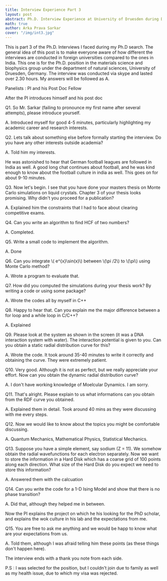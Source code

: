 ```yaml
---
title: Interview Experience Part 3
layout: post
abstract: Ph.D. Interview Experience at University of Druesden during December 2018
math: true
author: Arka Prava Sarkar
cover: "/img/int3.jpg"
---
```


This is part 3 of the Ph.D. Interviews I faced during my Ph.D search. The general idea of this post is to make everyone aware of how different the interviews are conducted in foreign universities compared to the ones in India. This one is for the Ph.D. position in the materials science and biophysics group under the department of natural sciences, University of Druesden, Germany. The interview was conducted via skype and lasted over 2.30 hours. My answers will be followed as A.

Panelists : PI and his Post Doc Fellow

After the PI introduces himself and his post doc

Q1. So Mr. Sarkar (failing to pronounce my first name after several attempts), please introduce yourself.

A. Introduced myself for good 4-5 minutes, particularly highlighting my academic career and research interests.

Q2. Lets talk about something else before formally starting the interview. Do you have any other interests outside academia?

A. Told him my interests.

He was astonished to hear that German football leagues are followed in India as well. A good long chat continues about football, and he was kind enough to know about the football culture in india as well. This goes on for about 9-10 minutes.

Q3. Now let's begin. I see that you have done your masters thesis on Monte Carlo simulations on liquid crystals. Chapter 3 of your thesis looks promising. Why didn't you proceed for a publication?

A. Explained him the constraints that I had to face about clearing competitive exams.

Q4. Can you write an algorithm to find HCF of two numbers?

A. Completed.

Q5. Write a small code to implement the algorithm.

A. Done

Q6. Can you integrate \\( e^{x}\sin(x)\\) between \\(\pi /2\\) to \\(\pi\\) using Monte Carlo method?

A. Wrote a program to evaluate that.

Q7. How did you computed the simulations during your thesis work? By writing a code or using some package?

A. Wrote the codes all by myself in C++

Q8. Happy to hear that. Can you explain me the major difference between a for loop and a while loop in C/C++?

A. Explained

Q9. Please look at the system as shown in the screen (it was a DNA interaction system with water). The interaction potential is given to you. Can you obtain a static radial distribution curve for this?

A. Wrote the code. It took around 35-40 minutes to write it correctly and obtaining the curve. They were extremely patient. 

Q10. Very good. Although it is not as perfect, but we really appreciate your effort. Now can you obtain the dynamic radial distribution curve?

A. I don't have working knowledge of Moelcular Dynamics. I am sorry.

Q11. That's alright. Please explain to us what informations can you obtain from the RDF curve you obtained.

A. Explained them in detail. Took around 40 mins as they were discussing with me every steps.

Q12. Now we would like to know about the topics you might be comfortable discussing.

A. Quantum Mechanics, Mathematical Physics, Statistical Mechanics.

Q13. Suppose you have a simple element, say sodium (Z = 11). We somehow obtain the radial wavefunctions for each electron separately. Now we want to store the information in a Hard Disk which has a coarse grid of 100 points along each direction. What size of the Hard Disk do you expect we need to store this information?

A. Answered them with the calcuation

Q14. Can you write the code for a 1-D Ising Model and show that there is no phase transition?

A. Did that, although they helped me in between.

Now the PI explains the project on which he his looking for the PhD scholar, and explains the wok culture in his lab and the expectations from me.

Q15. You are free to ask me anything and we would be happ to know what are your expectations from us.

A. Told them, although I was afraid telling him these points (as these things don't happen here). 

The interview ends with a thank you note from each side.

P.S : I was selected for the position, but I couldn't join due to family as well as my health issue, due to which my visa was rejected.

